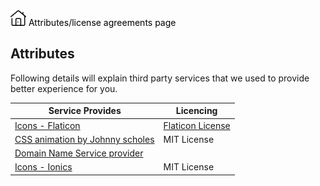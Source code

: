 <link rel="stylesheet" type="text/css" href="https://iamal.mooo.com/web-mark/stylesheet.css">
<style>
h1 {
  color:#c00;
  font-family:sans-serif;
  font-size:2em;
  margin-bottom:0;
}

table {  
  font-family:sans-serif;
  th, td {
    padding:.25em .5em;
    text-align:left;
    &:nth-child(2) {
      text-align:right;
    }
  }
  td {
    background-color:#eee;    
  }
  th {
    background-color:#009;
    color:#fff;
  }
}

.zigzag {
  border-collapse:separate;
  border-spacing:.25em 1em;
  tbody tr:nth-child(odd) {
    transform:rotate(2deg);
  }
  thead tr,
  tbody tr:nth-child(even) {
    transform:rotate(-2deg);
  }
}</style>
<wm><nav><a href="//iamal.mooo.com"><img src="/res/home.png" height="25px" /></a><a style="color:black;"> Attributes/license agreements page</a></nav></wm>
   
## Attributes
Following details will explain third party services that we used to provide better experience for you.

<table class="zigzag">
  <thead>
    <tr>
      <th class="header">Service Provides</th>
      <th class="header">Licencing</th>
    </tr>
  </thead>
  <tbody>
    <tr>
      <td><a href="https://www.flaticon.com/free-icons/home"> Icons - Flaticon</a></td>
      <td><a href="/res/license.pdf">Flaticon License</a></td>
    </tr>
    <tr>
      <td><a href="https://codepen.io/jonnyscholes/pen/QbKPdZ"> CSS animation by Johnny scholes</a></td>
      <td>MIT License</td>
    </tr>
    <tr>
      <td><a href="https://freedns.afraid.org/">Domain Name Service provider</a></td>
    </tr>
    <tr>
      <td>
<a href="https://ionic.io/ionicons">Icons - Ionics</a>
</td>
      <td>MIT License</td>
    </tr>
</tbody>
</table>

